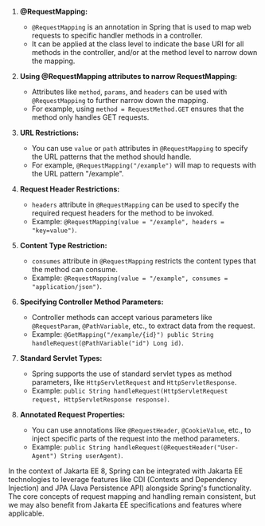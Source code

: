 1. **@RequestMapping:**
   - `@RequestMapping` is an annotation in Spring that is used to map web requests to specific handler methods in a controller.
   - It can be applied at the class level to indicate the base URI for all methods in the controller, and/or at the method level to narrow down the mapping.

2. **Using @RequestMapping attributes to narrow RequestMapping:**
   - Attributes like `method`, `params`, and `headers` can be used with `@RequestMapping` to further narrow down the mapping.
   - For example, using `method = RequestMethod.GET` ensures that the method only handles GET requests.

3. **URL Restrictions:**
   - You can use `value` or `path` attributes in `@RequestMapping` to specify the URL patterns that the method should handle.
   - For example, `@RequestMapping("/example")` will map to requests with the URL pattern "/example".

4. **Request Header Restrictions:**
   - `headers` attribute in `@RequestMapping` can be used to specify the required request headers for the method to be invoked.
   - Example: `@RequestMapping(value = "/example", headers = "key=value")`.

5. **Content Type Restriction:**
   - `consumes` attribute in `@RequestMapping` restricts the content types that the method can consume.
   - Example: `@RequestMapping(value = "/example", consumes = "application/json")`.

6. **Specifying Controller Method Parameters:**
   - Controller methods can accept various parameters like `@RequestParam`, `@PathVariable`, etc., to extract data from the request.
   - Example: `@GetMapping("/example/{id}") public String handleRequest(@PathVariable("id") Long id)`.

7. **Standard Servlet Types:**
   - Spring supports the use of standard servlet types as method parameters, like `HttpServletRequest` and `HttpServletResponse`.
   - Example: `public String handleRequest(HttpServletRequest request, HttpServletResponse response)`.

8. **Annotated Request Properties:**
   - You can use annotations like `@RequestHeader`, `@CookieValue`, etc., to inject specific parts of the request into the method parameters.
   - Example: `public String handleRequest(@RequestHeader("User-Agent") String userAgent)`.

In the context of Jakarta EE 8, Spring can be integrated with Jakarta EE technologies to leverage features like CDI (Contexts and Dependency Injection) and JPA (Java Persistence API) alongside Spring's functionality. The core concepts of request mapping and handling remain consistent, but we may also benefit from Jakarta EE specifications and features where applicable.